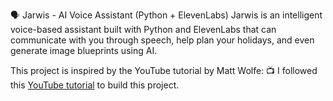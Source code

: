 🗣️ Jarwis - AI Voice Assistant (Python + ElevenLabs)
Jarwis is an intelligent voice-based assistant built with Python and ElevenLabs that can communicate with you through speech, help plan your holidays, and even generate image blueprints using AI.

This project is inspired by the YouTube tutorial by Matt Wolfe:
📺 I followed this [YouTube tutorial](https://www.youtube.com/watch?v=ECBmgtxd_Zk) to build this project.
